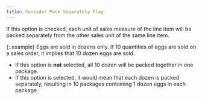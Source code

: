 ```yaml
---
title: Consider Pack Separately Flag
---
```



If this option is checked, each unit of sales measure of the line item  will be packed separately from the other sales unit of the same line item.


{:.example}
Eggs are sold in dozens only. If 10 quantities of eggs are sold on a  sales order, it implies that 10 dozen eggs are sold.

- If this option  is **not** selected, all 10 dozen  will be packed together in one package.
- If this option  is selected, it would mean that each dozen is packed separately, resulting  in 10 packages containing 1 dozen eggs in each package.
